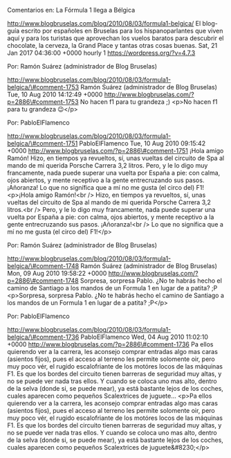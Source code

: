 Comentarios en: La Fórmula 1 llega a Bélgica

http://www.blogbruselas.com/blog/2010/08/03/formula1-belgica/ El
blog-guía escrito por españoles en Bruselas para los hispanoparlantes
que viven aquí y para los turistas que aprovechan los vuelos baratos
para descubrir el chocolate, la cerveza, la Grand Place y tantas otras
cosas buenas. Sat, 21 Jan 2017 04:36:00 +0000 hourly 1
https://wordpress.org/?v=4.7.3

Por: Ramón Suárez (administrador de Blog Bruselas)

http://www.blogbruselas.com/blog/2010/08/03/formula1-belgica/\#comment-1753
Ramón Suárez (administrador de Blog Bruselas) Tue, 10 Aug 2010 14:12:49
+0000 http://www.blogbruselas.com/?p=2886\#comment-1753 No hacen f1 para
tu grandeza ;) \<p\>No hacen f1 para tu grandeza 😉\</p\>

Por: PabloElFlamenco

http://www.blogbruselas.com/blog/2010/08/03/formula1-belgica/\#comment-1751
PabloElFlamenco Tue, 10 Aug 2010 09:15:42 +0000
http://www.blogbruselas.com/?p=2886\#comment-1751 ¡Hola amigo Ramón!
Hizo, en tiempos ya revueltos, sí, unas vueltas del circuito de Spa al
mando de mi querida Porsche Carrera 3,2 litros. Pero, y le lo digo muy
francamente, nada puede superar una vuelta por España a pie: con calma,
ojos abiertos, y mente receptivo a la gente entrecruzando sus pasos.
¡Añoranza! Lo que no signífica que a mí no me gusta (el circo del) F1!
\<p\>¡Hola amigo Ramón!\<br /\> Hizo, en tiempos ya revueltos, sí, unas
vueltas del circuito de Spa al mando de mi querida Porsche Carrera 3,2
litros.\<br /\> Pero, y le lo digo muy francamente, nada puede superar
una vuelta por España a pie: con calma, ojos abiertos, y mente receptivo
a la gente entrecruzando sus pasos. ¡Añoranza!\<br /\> Lo que no
signífica que a mí no me gusta (el circo del) F1!\</p\>

Por: Ramón Suárez (administrador de Blog Bruselas)

http://www.blogbruselas.com/blog/2010/08/03/formula1-belgica/\#comment-1748
Ramón Suárez (administrador de Blog Bruselas) Mon, 09 Aug 2010 19:58:22
+0000 http://www.blogbruselas.com/?p=2886\#comment-1748 Sorpresa,
sorpresa Pablo. ¿No te habrás hecho el camino de Santiago a los mandos
de un Formula 1 en lugar de a patita? ;P \<p\>Sorpresa, sorpresa Pablo.
¿No te habrás hecho el camino de Santiago a los mandos de un Formula 1
en lugar de a patita? ;P\</p\>

Por: PabloElFlamenco

http://www.blogbruselas.com/blog/2010/08/03/formula1-belgica/\#comment-1736
PabloElFlamenco Wed, 04 Aug 2010 11:02:10 +0000
http://www.blogbruselas.com/?p=2886\#comment-1736 Pa ellos quierendo ver
a la carrera, les aconsejo comprar entradas algo mas caras (asientos
fijos), pues el acceso al terreno les permite solomente oir, pero muy
poco vér, el rugido escalofriante de los motóres locos de las máquinas
F1. Es que los bordes del circuito tienen barreras de seguridad muy
altas, y no se puede ver nada tras ellos. Y cuando se coloca uno mas
alto, dentro de la selva (donde si, se puede mear), ya está bastante
lejos de los coches, cuales aparecen como pequeños Scalextrices de
juguete\... \<p\>Pa ellos quierendo ver a la carrera, les aconsejo
comprar entradas algo mas caras (asientos fijos), pues el acceso al
terreno les permite solomente oir, pero muy poco vér, el rugido
escalofriante de los motóres locos de las máquinas F1. Es que los bordes
del circuito tienen barreras de seguridad muy altas, y no se puede ver
nada tras ellos. Y cuando se coloca uno mas alto, dentro de la selva
(donde si, se puede mear), ya está bastante lejos de los coches, cuales
aparecen como pequeños Scalextrices de juguete&\#8230;\</p\>
